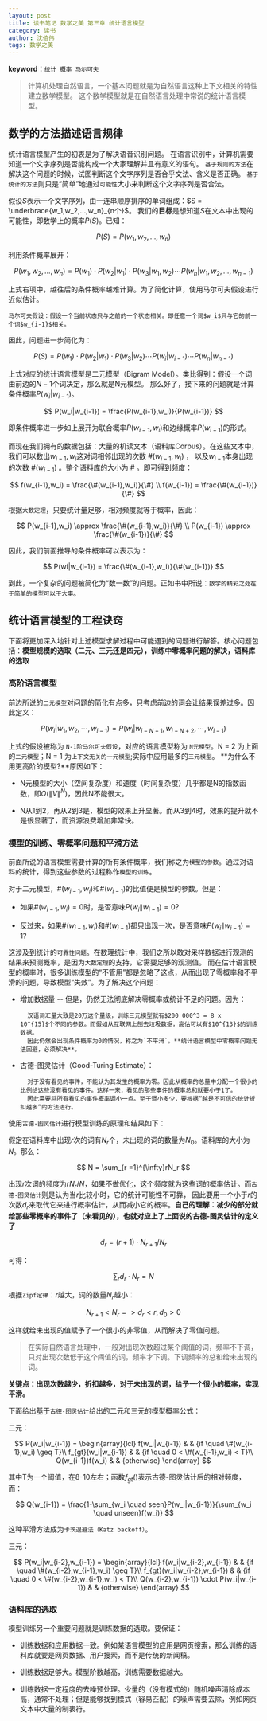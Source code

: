 ```yaml
---
layout: post
title: 读书笔记 数学之美 第三章 统计语言模型
category: 读书
author: 沈伯伟
tags: 数学之美
---
```


**keyword**：`统计 概率 马尔可夫`

> 计算机处理自然语言，一个基本问题就是为自然语言这种上下文相关的特性建立数学模型。
> 这个数学模型就是在自然语言处理中常说的统计语言模型。

## 数学的方法描述语言规律

统计语言模型产生的初衷是为了解决语音识别问题。
在语言识别中，计算机需要知道一个文字序列是否能构成一个大家理解并且有意义的语句。
`基于规则的方法`在解决这个问题的时候，试图判断这个文字序列是否合乎文法、含义是否正确。
`基于统计的方法`则只是“简单”地通过`可能性`大小来判断这个文字序列是否合法。

假设$S$表示一个文字序列，由一连串顺序排序的单词组成：$S = \underbrace{w_1,w_2,...,w_n}_{n个}$。
我们的**目标**是想知道$S$在文本中出现的可能性，即数学上的概率$P(S)$。已知：

$$
P(S) = P(w_1, w_2, ... , w_n)
$$

利用条件概率展开：

$$
P(w_1, w_2, ... , w_n) = P(w_1) \cdot P(w_2|w_1) \cdot P(w_3| w_1,w_2) \cdots P(w_n|w_1,w_2,...,w_{n-1})
$$

上式右项中，越往后的条件概率越难计算。为了简化计算，使用马尔可夫假设进行近似估计。

```
马尔可夫假设：假设一个当前状态只与之前的一个状态相关。即任意一个词$w_i$只与它的前一个词$w_{i-1}$相关。
```

因此，问题进一步简化为：

$$
P(S) = P(w_1) \cdot P(w_2|w_1) \cdot P(w_3|w_2) \cdots P(w_i|w_{i-1}) \cdots P(w_n|w_{n-1})
$$

上式对应的统计语言模型是二元模型（Bigram Model）。类比得到：假设一个词由前边的$N-1$个词决定，那么就是N元模型。
那么好了，接下来的问题就是计算条件概率$P(w_i|w_{i-1})$。

$$
P(w_i|w_{i-1}) = \frac{P(w_{i-1},w_i)}{P(w_{i-1})}
$$

即条件概率进一步如上展开为联合概率$P(w_{i-1},w_i)$和边缘概率$P(w_{i-1})$的形式。

而现在我们拥有的数据包括：大量的机读文本（语料库Corpus）。在这些文本中，我们可以数出$w_{i-1},w_i$这对词相邻出现的次数 #$(w_{i-1},w_i)$ ，
以及$w_{i-1}$本身出现的次数 #$(w_{i-1})$ 。整个语料库的大小为 # 。即可得到频度：

$$
f(w_{i-1},w_i) = \frac{\#(w_{i-1},w_i)}{\#}
\\
f(w_{i-1}) = \frac{\#(w_{i-1})}{\#}
$$

根据`大数定理`，只要统计量足够，相对频度就等于概率，因此：

$$
P(w_{i-1},w_i) \approx \frac{\#(w_{i-1},w_i)}{\#}
\\
P(w_{i-1}) \approx \frac{\#(w_{i-1})}{\#}
$$

因此，我们前面推导的条件概率可以表示为：

$$
P(wi|w_{i-1}) = \frac{\#(w_{i-1},w_i)}{\#(w_{i-1})}
$$

到此，一个复杂的问题被简化为“数一数”的问题。正如书中所说：`数学的精彩之处在于简单的模型可以干大事`。

## 统计语言模型的工程诀窍

下面将更加深入地针对上述模型求解过程中可能遇到的问题进行解答。核心问题包括：**模型规模的选取（二元、三元还是四元），训练中零概率问题的解决，语料库的选取**

### 高阶语言模型

前边所说的`二元模型`对问题的简化有点多，只考虑前边的词会让结果误差过多。因此定义：

$$
P(w_i|w_1,w_2, \cdots ,w_{i-1}) = P(w_i|w_{i-N+1},w_{i-N+2}, \cdots , w_{i-1})
$$

上式的假设被称为 `N-1阶马尔可夫假设`，对应的语言模型称为 `N元模型`。N = 2 为上面的`二元模型`；N = 1 为`上下文无关的一元模型`;实际中应用最多的`三元模型`。
**为什么不用更高阶的模型?**原因如下：

- N元模型的大小（空间复杂度）和速度（时间复杂度）几乎都是N的指数函数，即$O(\|V\|^{N})$，因此N不能很大。

- N从1到2，再从2到3是，模型的效果上升显著。而从3到4时，效果的提升就不是很显著了，而资源浪费增加非常快。

### 模型的训练、零概率问题和平滑方法

前面所说的语言模型需要计算的所有条件概率，我们称之为`模型的参数`。通过对语料的统计，得到这些参数的过程称作`模型的训练`。

对于二元模型，#$(w_{i-1},w_{i})$和#$(w_{i-1})$的比值便是模型的参数。但是：

- 如果#$(w_{i-1},w_{i})=0$时，是否意味$P(w_i\|w_{i-1})=0?$

- 反过来，如果#$(w_{i-1},w_{i})$和#$(w_{i-1})$都只出现一次，是否意味$P(w_i\|w_{i-1})=1?$

这涉及到统计的`可靠性问题`。在数理统计中，我们之所以敢对采样数据进行观测的结果来预测概率，是因为`大数定理`的支持，它需要足够的观测值。
而在估计语言模型的概率时，很多训练模型的“不管用”都是忽略了这点，从而出现了零概率和不平滑的问题，导致模型“失效”。为了解决这个问题：

- 增加数据量 -- 但是，仍然无法彻底解决零概率或统计不足的问题。因为：

		汉语词汇量大致是20万这个量级，训练三元模型就有$200 000^3 = 8 x 10^{15}$个不同的参数。而假如从互联网上刨去垃圾数据，高估可以有$10^{13}$的训练数据。
		因此仍然会出现条件概率为0的情况，称之为`不平滑`。**统计语言模型中零概率问题无法回避，必须解决**。
		
- 古德-图灵估计（Good-Turing Estimate）：

		对于没有看见的事件，不能认为其发生的概率为零。因此从概率的总量中分配一个很小的比例给这些没有看见的事件。这样一来，看见的那些事件的概率总和就要小于1了。
		因此需要将所有看见的事件概率调小一点。至于调小多少，要根据“越是不可信的统计折扣越多”的方法进行。

使用`古德-图灵估计`进行模型训练的原理和结果如下：

假定在语料库中出现$r$次的词有$N_r$个，未出现的词的数量为$N_0$。语料库的大小为$N$。那么：

$$
N = \sum_{r =1}^{\infty}rN_r
$$

出现$r$次词的频度为$rN_r/N$，如果不做优化，这个频度就为这些词的概率估计。而`古德-图灵估计`则是认为当$r$比较小时，它的统计可能性不可靠，
因此要用一个小于$r$的次数$d_r$来取代它来进行概率估计，从而减小它的概率。**自己的理解：减少的部分就给那些零概率的事件了（未看见的），也就对应上了上面说的古德-图灵估计的定义了**

$$
d_r = (r+1) \cdot N_{r+1}/N_r
$$

可得：

$$
\sum_{r}d_r \cdot N_r = N
$$

根据`Zipf定律`：$r$越大，词的数量$N_r$越小：

$$
N_{r+1} < N_r => d_r<r,d_0>0
$$

这样就给未出现的值赋予了一个很小的非零值，从而解决了零值问题。

> 在实际自然语言处理中，一般对出现次数超过某个阈值的词，频率不下调，只对出现次数低于这个阈值的词，频率才下调。下调频率的总和给未出现的词。

**关键点：出现次数越少，折扣越多，对于未出现的词，给予一个很小的概率，实现平滑。**

下面给出基于`古德-图灵估计`给出的二元和三元的模型概率公式：

二元：

$$
P(w_i|w_{i-1}) = 
\begin{array}{lcl}
f(w_i|w_{i-1})       &      & {if  \quad \#(w_{i-1},w_i) \geq T}\\
f_{gt}(w_i|w_{i-1})  &      & {if  \quad 0 < \#(w_{i-1},w_i) < T}\\
Q(w_{i-1})f(w_i)     &      & {otherwise}
\end{array}
$$

其中T为一个阈值，在8-10左右；函数$f_{gt}()$表示古德-图灵估计后的相对频度，而：

$$
Q(w_{i-1}) = \frac{1-\sum_{w_i \quad seen}P(w_i|w_{i-1})}{\sum_{w_i \quad unseen}f(w_i)}
$$

这种平滑方法成为`卡茨退避法（Katz backoff）`。

三元：

$$
P(w_i|w_{i-2},w_{i-1}) = 
\begin{array}{lcl}
f(w_i|w_{i-2},w_{i-1})       &      & {if  \quad \#(w_{i-2},w_{i-1},w_i) \geq T}\\
f_{gt}(w_i|w_{i-2},w_{i-1})  &      & {if  \quad 0 < \#(w_{i-2},w_{i-1},w_i) < T}\\
Q(w_{i-2},w_{i-1}) \cdot P(w_i|w_{i-1})     &      & {otherwise}
\end{array}
$$

### 语料库的选取

模型训练另一个重要问题就是训练数据的选取。要保证：

- 训练数据和应用数据一致。例如某语言模型的应用是网页搜索，那么训练的语料库就要是网页数据、用户搜索，而不是传统的新闻稿。

- 训练数据足够大。模型阶数越高，训练需要数据越大。

- 训练数据一定程度的去噪预处理。少量的（没有模式的）随机噪声清除成本高，通常不处理；但是能够找到模式（容易匹配）的噪声需要去除，例如网页文本中大量的制表符。

